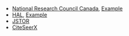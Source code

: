 
- [National Research Council Canada](http://nparc.cisti-icist.nrc-cnrc.gc.ca/npsi), [Example](http://nparc.cisti-icist.nrc-cnrc.gc.ca/npsi/ctrl?action=shwart&index=an&req=12327917&lang=en)
- [HAL](https://hal.archives-ouvertes.fr/), [Example](https://hal.archives-ouvertes.fr/hal-00807313)
- [JSTOR](http://links.jstor.org/sici?)
- [CiteSeerX](http://citeseerx.ist.psu.edu)
